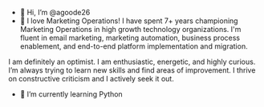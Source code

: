 - 👋 Hi, I’m @agoode26
- 👀 I love Marketing Operations! 
I have spent 7+ years championing Marketing Operations in high growth technology organizations. 
I'm fluent in email marketing, marketing automation, business process enablement, and end-to-end platform implementation and migration. 

I am definitely an optimist. I am enthusiastic, energetic, and highly curious. I’m always trying to learn new skills and find areas of improvement. I thrive on constructive criticism and I actively seek it out. 
- 🌱 I’m currently learning Python

<!---
agoode26/agoode26 is a ✨ special ✨ repository because its `README.md` (this file) appears on your GitHub profile.
You can click the Preview link to take a look at your changes.
--->

